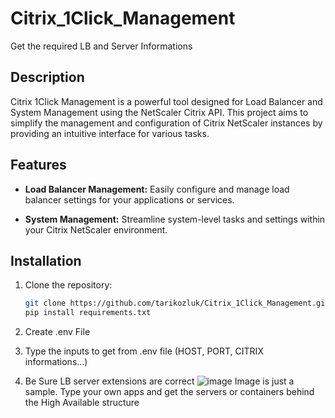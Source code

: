 # Citrix_1Click_Management
Get the required LB and Server Informations 

## Description

Citrix 1Click Management is a powerful tool designed for Load Balancer and System Management using the NetScaler Citrix API. This project aims to simplify the management and configuration of Citrix NetScaler instances by providing an intuitive interface for various tasks.

## Features

- **Load Balancer Management:** Easily configure and manage load balancer settings for your applications or services.

- **System Management:** Streamline system-level tasks and settings within your Citrix NetScaler environment.

## Installation

1. Clone the repository:

   ```bash
   git clone https://github.com/tarikozluk/Citrix_1Click_Management.git
   pip install requirements.txt
2. Create .env File
3. Type the inputs to get from .env file (HOST, PORT, CITRIX informations...)
4. Be Sure LB server extensions are correct
![image](https://github.com/tarikozluk/Citrix_1Click_Management/assets/47662299/43b05ebd-908b-409b-9f75-a38888cd6847)
Image is just a sample. Type your own apps and get the servers or containers behind the High Available structure
